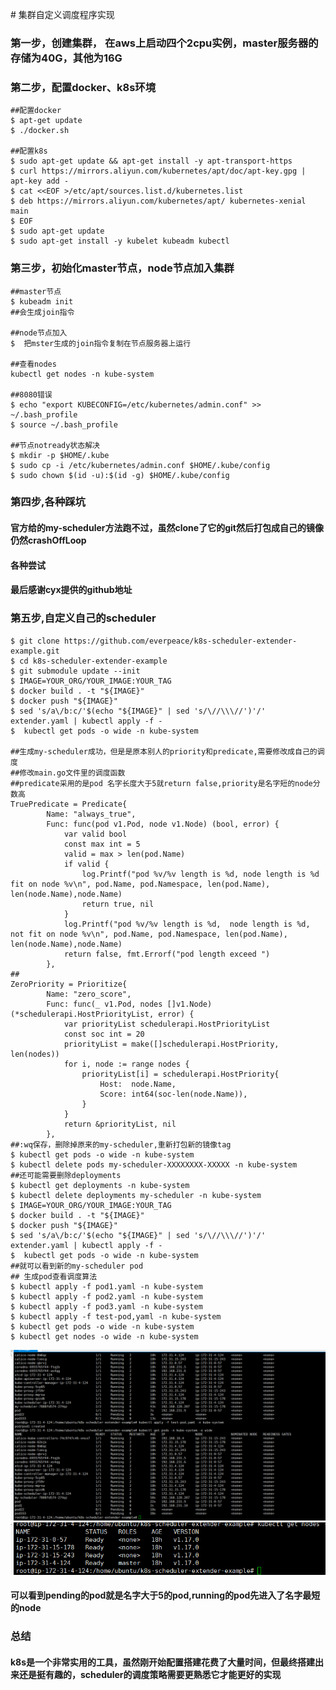﻿﻿﻿﻿﻿﻿﻿﻿﻿﻿﻿﻿﻿﻿# 集群自定义调度程序实现

### 第一步，创建集群， 在aws上启动四个2cpu实例，master服务器的存储为40G，其他为16G

### 第二步，配置docker、k8s环境
```
##配置docker
$ apt-get update
$ ./docker.sh

##配置k8s
$ sudo apt-get update && apt-get install -y apt-transport-https
$ curl https://mirrors.aliyun.com/kubernetes/apt/doc/apt-key.gpg | apt-key add - 
$ cat <<EOF >/etc/apt/sources.list.d/kubernetes.list
$ deb https://mirrors.aliyun.com/kubernetes/apt/ kubernetes-xenial main
$ EOF
$ sudo apt-get update
$ sudo apt-get install -y kubelet kubeadm kubectl
```
### 第三步，初始化master节点，node节点加入集群
```
##master节点
$ kubeadm init
##会生成join指令

##node节点加入
$  把mster生成的join指令复制在节点服务器上运行

##查看nodes
kubectl get nodes -n kube-system

##8080错误
$ echo "export KUBECONFIG=/etc/kubernetes/admin.conf" >> ~/.bash_profile
$ source ~/.bash_profile

##节点notready状态解决
$ mkdir -p $HOME/.kube
$ sudo cp -i /etc/kubernetes/admin.conf $HOME/.kube/config
$ sudo chown $(id -u):$(id -g) $HOME/.kube/config
```

### 第四步,各种踩坑
#### 官方给的my-scheduler方法跑不过，虽然clone了它的git然后打包成自己的镜像仍然crashOffLoop
#### 各种尝试
#### 最后感谢cyx提供的github地址

### 第五步,自定义自己的scheduler
```
$ git clone https://github.com/everpeace/k8s-scheduler-extender-example.git
$ cd k8s-scheduler-extender-example
$ git submodule update --init
$ IMAGE=YOUR_ORG/YOUR_IMAGE:YOUR_TAG
$ docker build . -t "${IMAGE}"
$ docker push "${IMAGE}"
$ sed 's/a\/b:c/'$(echo "${IMAGE}" | sed 's/\//\\\//')'/' extender.yaml | kubectl apply -f -
$  kubectl get pods -o wide -n kube-system

##生成my-scheduler成功，但是是原本别人的priority和predicate,需要修改成自己的调度
##修改main.go文件里的调度函数
##predicate采用的是pod 名字长度大于5就return false,priority是名字短的node分数高
TruePredicate = Predicate{
		Name: "always_true",
		Func: func(pod v1.Pod, node v1.Node) (bool, error) {
			var valid bool
			const max int = 5
			valid = max > len(pod.Name)
			if valid {
				log.Printf("pod %v/%v length is %d, node length is %d fit on node %v\n", pod.Name, pod.Namespace, len(pod.Name), len(node.Name),node.Name)
				return true, nil
			}
			log.Printf("pod %v/%v length is %d,  node length is %d, not fit on node %v\n", pod.Name, pod.Namespace, len(pod.Name), len(node.Name),node.Name)
			return false, fmt.Errorf("pod length exceed ")
		},
##
ZeroPriority = Prioritize{
		Name: "zero_score",
		Func: func(_ v1.Pod, nodes []v1.Node) (*schedulerapi.HostPriorityList, error) {
			var priorityList schedulerapi.HostPriorityList
			const soc int = 20
			priorityList = make([]schedulerapi.HostPriority, len(nodes))
			for i, node := range nodes {
				priorityList[i] = schedulerapi.HostPriority{
					Host:  node.Name,
					Score: int64(soc-len(node.Name)),
				}
			}
			return &priorityList, nil
		},
##:wq保存，删除掉原来的my-scheduler,重新打包新的镜像tag
$ kubectl get pods -o wide -n kube-system
$ kubectl delete pods my-scheduler-XXXXXXXX-XXXXX -n kube-system
##还可能需要删除deployments
$ kubectl get deployments -n kube-system
$ kubectl delete deployments my-scheduler -n kube-system
$ IMAGE=YOUR_ORG/YOUR_IMAGE:YOUR_TAG
$ docker build . -t "${IMAGE}"
$ docker push "${IMAGE}"
$ sed 's/a\/b:c/'$(echo "${IMAGE}" | sed 's/\//\\\//')'/' extender.yaml | kubectl apply -f -
$  kubectl get pods -o wide -n kube-system
##就可以看到新的my-scheduler pod
## 生成pod查看调度算法
$ kubectl apply -f pod1.yaml -n kube-system
$ kubectl apply -f pod2.yaml -n kube-system
$ kubectl apply -f pod3.yaml -n kube-system
$ kubectl apply -f test-pod,yaml -n kube-system
$ kubectl get pods -o wide -n kube-system
$ kubectl get nodes -o wide -n kube-system
```
![node](pod.png)
![node](node.png)
#### 可以看到pending的pod就是名字大于5的pod,running的pod先进入了名字最短的node

### 总结
#### k8s是一个非常实用的工具，虽然刚开始配置搭建花费了大量时间，但最终搭建出来还是挺有趣的，scheduler的调度策略需要更熟悉它才能更好的实现













